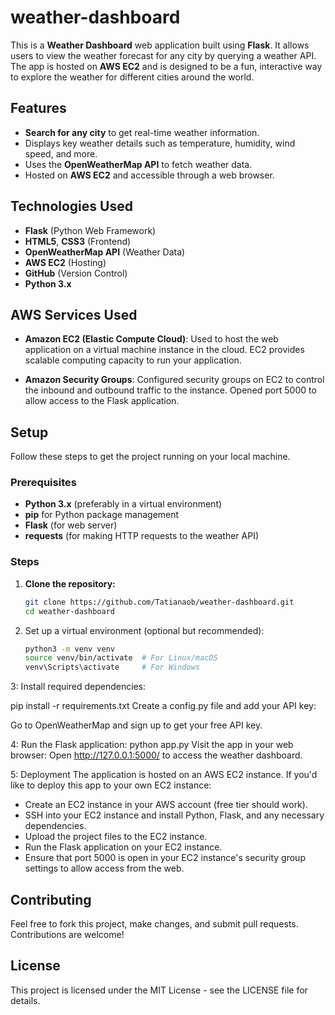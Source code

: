 # weather-dashboard

This is a **Weather Dashboard** web application built using **Flask**. It allows users to view the weather forecast for any city by querying a weather API. The app is hosted on **AWS EC2** and is designed to be a fun, interactive way to explore the weather for different cities around the world.

## Features

- **Search for any city** to get real-time weather information.
- Displays key weather details such as temperature, humidity, wind speed, and more.
- Uses the **OpenWeatherMap API** to fetch weather data.
- Hosted on **AWS EC2** and accessible through a web browser.

## Technologies Used

- **Flask** (Python Web Framework)
- **HTML5**, **CSS3** (Frontend)
- **OpenWeatherMap API** (Weather Data)
- **AWS EC2** (Hosting)
- **GitHub** (Version Control)
- **Python 3.x**

## AWS Services Used

- **Amazon EC2 (Elastic Compute Cloud)**: Used to host the web application on a virtual machine instance in the cloud. EC2 provides scalable computing capacity to run your application.

- **Amazon Security Groups**: Configured security groups on EC2 to control the inbound and outbound traffic to the instance. Opened port 5000 to allow access to the Flask application.

## Setup

Follow these steps to get the project running on your local machine.

### Prerequisites

- **Python 3.x** (preferably in a virtual environment)
- **pip** for Python package management
- **Flask** (for web server)
- **requests** (for making HTTP requests to the weather API)

### Steps

1. **Clone the repository:**
   ```bash
   git clone https://github.com/Tatianaob/weather-dashboard.git
   cd weather-dashboard
2. Set up a virtual environment (optional but recommended):

   ```bash
   python3 -m venv venv
   source venv/bin/activate  # For Linux/macOS
   venv\Scripts\activate     # For Windows
3: Install required dependencies:

   pip install -r requirements.txt
   Create a config.py file and add your API key:

   Go to OpenWeatherMap and sign up to get your free API key.

4: Run the Flask application:
   python app.py
   Visit the app in your web browser:
   Open http://127.0.0.1:5000/ to access the weather dashboard.
   
5: Deployment
The application is hosted on an AWS EC2 instance. If you'd like to deploy this app to your own EC2 instance:
   - Create an EC2 instance in your AWS account (free tier should work).
   - SSH into your EC2 instance and install Python, Flask, and any necessary dependencies.
   - Upload the project files to the EC2 instance.
   - Run the Flask application on your EC2 instance.
   - Ensure that port 5000 is open in your EC2 instance's security group settings to allow access from the web.

## Contributing
   Feel free to fork this project, make changes, and submit pull requests. Contributions are welcome!

## License
This project is licensed under the MIT License - see the LICENSE file for details.

